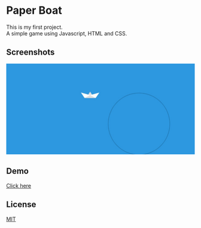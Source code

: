 # Paper Boat

This is my first project.\
A simple game using Javascript, HTML and CSS.


## Screenshots

![Screenshot](screenshots/1.jpeg)

## Demo
[Click here](https://yhagolopes.github.io/Paper-Boat/)

## License

[MIT](LICENSE.txt)
